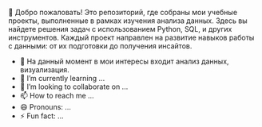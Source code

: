 👋 Добро пожаловать! Это репозиторий, где собраны мои учебные проекты, выполненные в рамках изучения анализа данных. Здесь вы найдете решения задач с использованием Python, SQL, и других инструментов. Каждый проект направлен на развитие навыков работы с данными: от их подготовки до получения инсайтов.
- 👀 На данный момент в мои интересы входит анализ данных, визуализация.
- 🌱 I’m currently learning ...
- 💞️ I’m looking to collaborate on ...
- 📫 How to reach me ...
- 😄 Pronouns: ...
- ⚡ Fun fact: ...

<!---
KirillBrus/KirillBrus is a ✨ special ✨ repository because its `README.md` (this file) appears on your GitHub profile.
You can click the Preview link to take a look at your changes.
--->

